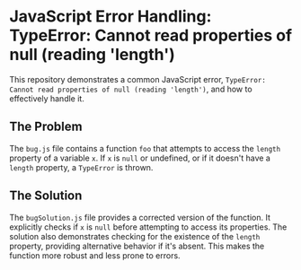 # JavaScript Error Handling: TypeError: Cannot read properties of null (reading 'length')

This repository demonstrates a common JavaScript error, `TypeError: Cannot read properties of null (reading 'length')`, and how to effectively handle it.

## The Problem

The `bug.js` file contains a function `foo` that attempts to access the `length` property of a variable `x`.  If `x` is `null` or undefined, or if it doesn't have a `length` property, a `TypeError` is thrown.

## The Solution

The `bugSolution.js` file provides a corrected version of the function.  It explicitly checks if `x` is `null` before attempting to access its properties.  The solution also demonstrates checking for the existence of the `length` property, providing alternative behavior if it's absent. This makes the function more robust and less prone to errors.